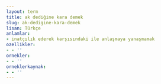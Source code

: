 ```yaml
---
layout: term
title: ak dediğine kara demek
slug: ak-dedigine-kara-demek
lisan: Türkçe
anlamlar:
- inatçılık ederek karşısındaki ile anlaşmaya yanaşmamak
ozellikler:
- - ''
ornekler:
- - ''
orneklerkaynak:
- - ''
---
```

